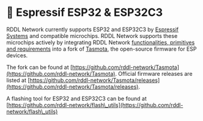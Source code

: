# 🔬 Espressif ESP32 & ESP32C3

RDDL Network currently supports ESP32 and ESP32C3 by [Espressif Systems](https://www.espressif.com/) and compatible microchips. RDDL Network supports these microchips actively by integrating RDDL Network [functionalities, primitives and requirements](../../rddl-compatibility-requirements.md) into a fork of [Tasmota](https://tasmota.github.io/docs/), the open-source firmware for ESP devices.

The fork can be found at [https://github.com/rddl-network/Tasmota](https://github.com/rddl-network/Tasmota). Official firmware releases are listed at [https://github.com/rddl-network/Tasmota/releases](https://github.com/rddl-network/Tasmota/releases).



A flashing tool for ESP32 and ESP32C3 can be found at [https://github.com/rddl-network/flash\_utils](https://github.com/rddl-network/flash\_utils)

